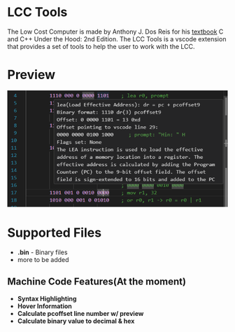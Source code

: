 # LCC Tools
The Low Cost Computer is made by Anthony J. Dos Reis for his [textbook](https://www.amazon.com/C-Under-Hood-2nd/dp/B09B74P6C4) C and C++ Under the Hood: 2nd Edition. The LCC Tools is a vscode extension that provides a set of tools to help the user to work with the LCC. 
# Preview
![LCC Tools](images/hover_preview.png)
# Supported Files
- **.bin** - Binary files
- more to be added
## Machine Code Features(At the moment)
- **Syntax Highlighting**
- **Hover Information**
- **Calculate pcoffset line number w/ preview**
- **Calculate binary value to decimal & hex**
